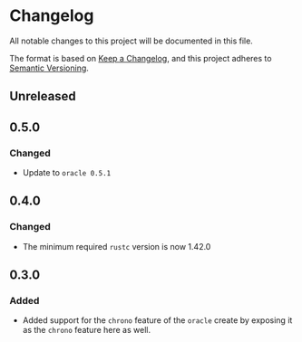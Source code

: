 # Changelog
All notable changes to this project will be documented in this file.

The format is based on [Keep a Changelog](https://keepachangelog.com/en/1.0.0/),
and this project adheres to [Semantic Versioning](https://semver.org/spec/v2.0.0.html).

## Unreleased

## 0.5.0
### Changed
* Update to `oracle 0.5.1`

## 0.4.0
### Changed
* The minimum required `rustc` version is now 1.42.0

## 0.3.0
### Added
* Added support for the `chrono` feature of the `oracle` create by exposing it as the `chrono` feature here as well.
